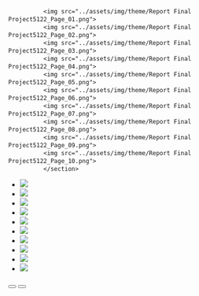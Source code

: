    <section style="position:relative">
      
              <img src="../assets/img/theme/Report Final Project5122_Page_01.png">
              <img src="../assets/img/theme/Report Final Project5122_Page_02.png">         
              <img src="../assets/img/theme/Report Final Project5122_Page_03.png">
              <img src="../assets/img/theme/Report Final Project5122_Page_04.png">
              <img src="../assets/img/theme/Report Final Project5122_Page_05.png">
              <img src="../assets/img/theme/Report Final Project5122_Page_06.png">
              <img src="../assets/img/theme/Report Final Project5122_Page_07.png">
              <img src="../assets/img/theme/Report Final Project5122_Page_08.png">
              <img src="../assets/img/theme/Report Final Project5122_Page_09.png">
              <img src="../assets/img/theme/Report Final Project5122_Page_10.png">
              </section>

<div class="blogGlide fullWidth">
    <div class="glide__track" data-glide-el="track">
        <ul class="glide__slides">
        <li class="glide__slide">
            <img src="Final Project Presentation 5122 Ins Comp/Slide1.PNG">
        </li>
        <li class="glide__slide">
            <img src="Final Project Presentation 5122 Ins Comp/Slide2.PNG">
        </li>
           <li class="glide__slide">
            <img src="Final Project Presentation 5122 Ins Comp/Slide3.PNG">
        </li>
           <li class="glide__slide">
            <img src="Final Project Presentation 5122 Ins Comp/Slide4.PNG">
        </li>
           <li class="glide__slide">
            <img src="Final Project Presentation 5122 Ins Comp/Slide5.PNG">
        </li>
           <li class="glide__slide">
            <img src="Final Project Presentation 5122 Ins Comp/Slide6.PNG">
        </li>
           <li class="glide__slide">
            <img src="Final Project Presentation 5122 Ins Comp/Slide7.PNG">
        </li>
           <li class="glide__slide">
            <img src="Final Project Presentation 5122 Ins Comp/Slide8.PNG">
        </li>
           <li class="glide__slide">
            <img src="Final Project Presentation 5122 Ins Comp/Slide9.PNG">
        </li>
           <li class="glide__slide">
            <img src="Final Project Presentation 5122 Ins Comp/Slide10.PNG">
        </li>
        </ul>
    </div>
    <div class="glide__arrows d-flex justify-content-center mt-2" data-glide-el="controls">
          <button class="glide__arrow text-default position-static" data-glide-dir="<"><i class="ni ni-bold-left"></i></button>
          <button class="glide__arrow text-default position-static" data-glide-dir=">"><i class="ni ni-bold-right"></i></button>
    </div>
</div>
